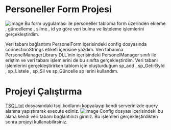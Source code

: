 # Personeller Form Projesi
![image](https://user-images.githubusercontent.com/96024765/184668836-42736858-9ba7-4a18-a21e-c409f7eeb27d.png)
Bu form uygulaması ile personeller tabloma form üzerinden ekleme , güncelleme , silme , id ye göre veri bulma ve listeleme işlemlerini gerçekleştirdim.

Veri tabanı bağlantımı PersonelForm içerisindeki config dosyasında connectionStrings etiketi içerisine yazdım. Veri tabanına PersonelManagerLibrary DLL'inin içerisindeki PersonelManager sınıfı ile eriştim ve veri tabanı işlemlerini de bu sınıfta gerçekleştirdim. Veri tabanı işlemlerini gerçekleştirirken tablom için oluşturduğum sp_add , sp_GetirById , sp_Listele , sp_Sil ve sp_Güncelle sp lerini kullandım.

# Projeyi Çalıştırma
[TSQL.txt](https://github.com/ziyacanyldz/PersonelForm/files/9338434/TSQL.txt)
 dosyasındaki tsql kodlarını kopyalayıp kendi serverinizde query alanına yapıştırarak execute ediniz.
![image](https://user-images.githubusercontent.com/96024765/184673561-701ede5b-c779-48f7-89fe-52f1139a75b7.png)
Config dosyası içerisindeki bu alana kendi veri tabanı bağlantınızı giriniz.
Bu işlemleri gerçekleştirdikten sonra projeyi kullanabilirsiniz.

